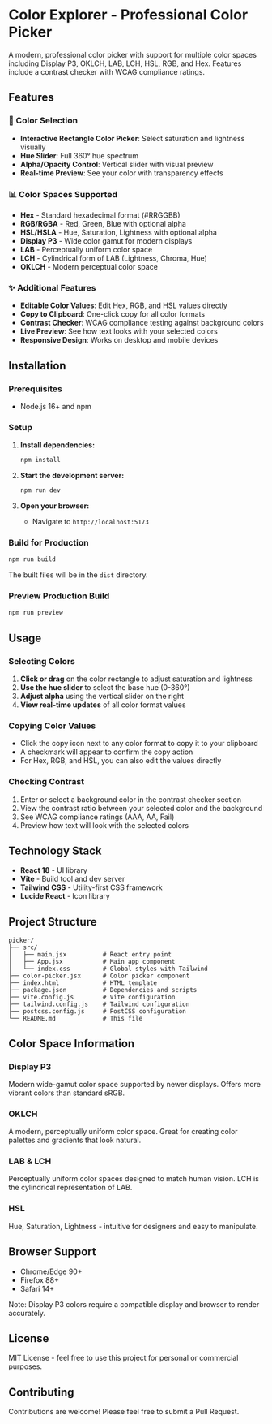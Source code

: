 # Color Explorer - Professional Color Picker

A modern, professional color picker with support for multiple color spaces including Display P3, OKLCH, LAB, LCH, HSL, RGB, and Hex. Features include a contrast checker with WCAG compliance ratings.

## Features

### 🎨 Color Selection
- **Interactive Rectangle Color Picker**: Select saturation and lightness visually
- **Hue Slider**: Full 360° hue spectrum
- **Alpha/Opacity Control**: Vertical slider with visual preview
- **Real-time Preview**: See your color with transparency effects

### 📊 Color Spaces Supported
- **Hex** - Standard hexadecimal format (#RRGGBB)
- **RGB/RGBA** - Red, Green, Blue with optional alpha
- **HSL/HSLA** - Hue, Saturation, Lightness with optional alpha
- **Display P3** - Wide color gamut for modern displays
- **LAB** - Perceptually uniform color space
- **LCH** - Cylindrical form of LAB (Lightness, Chroma, Hue)
- **OKLCH** - Modern perceptual color space

### ✨ Additional Features
- **Editable Color Values**: Edit Hex, RGB, and HSL values directly
- **Copy to Clipboard**: One-click copy for all color formats
- **Contrast Checker**: WCAG compliance testing against background colors
- **Live Preview**: See how text looks with your selected colors
- **Responsive Design**: Works on desktop and mobile devices

## Installation

### Prerequisites
- Node.js 16+ and npm

### Setup

1. **Install dependencies:**
   ```bash
   npm install
   ```

2. **Start the development server:**
   ```bash
   npm run dev
   ```

3. **Open your browser:**
   - Navigate to `http://localhost:5173`

### Build for Production

```bash
npm run build
```

The built files will be in the `dist` directory.

### Preview Production Build

```bash
npm run preview
```

## Usage

### Selecting Colors
1. **Click or drag** on the color rectangle to adjust saturation and lightness
2. **Use the hue slider** to select the base hue (0-360°)
3. **Adjust alpha** using the vertical slider on the right
4. **View real-time updates** of all color format values

### Copying Color Values
- Click the copy icon next to any color format to copy it to your clipboard
- A checkmark will appear to confirm the copy action
- For Hex, RGB, and HSL, you can also edit the values directly

### Checking Contrast
1. Enter or select a background color in the contrast checker section
2. View the contrast ratio between your selected color and the background
3. See WCAG compliance ratings (AAA, AA, Fail)
4. Preview how text will look with the selected colors

## Technology Stack

- **React 18** - UI library
- **Vite** - Build tool and dev server
- **Tailwind CSS** - Utility-first CSS framework
- **Lucide React** - Icon library

## Project Structure

```
picker/
├── src/
│   ├── main.jsx          # React entry point
│   ├── App.jsx           # Main app component
│   └── index.css         # Global styles with Tailwind
├── color-picker.jsx      # Color picker component
├── index.html            # HTML template
├── package.json          # Dependencies and scripts
├── vite.config.js        # Vite configuration
├── tailwind.config.js    # Tailwind configuration
├── postcss.config.js     # PostCSS configuration
└── README.md             # This file
```

## Color Space Information

### Display P3
Modern wide-gamut color space supported by newer displays. Offers more vibrant colors than standard sRGB.

### OKLCH
A modern, perceptually uniform color space. Great for creating color palettes and gradients that look natural.

### LAB & LCH
Perceptually uniform color spaces designed to match human vision. LCH is the cylindrical representation of LAB.

### HSL
Hue, Saturation, Lightness - intuitive for designers and easy to manipulate.

## Browser Support

- Chrome/Edge 90+
- Firefox 88+
- Safari 14+

Note: Display P3 colors require a compatible display and browser to render accurately.

## License

MIT License - feel free to use this project for personal or commercial purposes.

## Contributing

Contributions are welcome! Please feel free to submit a Pull Request.


